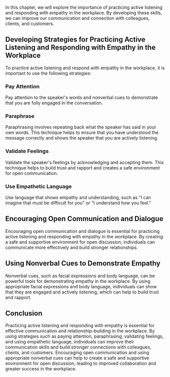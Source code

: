 
In this chapter, we will explore the importance of practicing active listening and responding with empathy in the workplace. By developing these skills, we can improve our communication and connection with colleagues, clients, and customers.

Developing Strategies for Practicing Active Listening and Responding with Empathy in the Workplace
--------------------------------------------------------------------------------------------------

To practice active listening and respond with empathy in the workplace, it is important to use the following strategies:

### Pay Attention

Pay attention to the speaker's words and nonverbal cues to demonstrate that you are fully engaged in the conversation.

### Paraphrase

Paraphrasing involves repeating back what the speaker has said in your own words. This technique helps to ensure that you have understood the message correctly and shows the speaker that you are actively listening.

### Validate Feelings

Validate the speaker's feelings by acknowledging and accepting them. This technique helps to build trust and rapport and creates a safe environment for open communication.

### Use Empathetic Language

Use language that shows empathy and understanding, such as "I can imagine that must be difficult for you" or "I understand how you feel."

Encouraging Open Communication and Dialogue
-------------------------------------------

Encouraging open communication and dialogue is essential for practicing active listening and responding with empathy in the workplace. By creating a safe and supportive environment for open discussion, individuals can communicate more effectively and build stronger relationships.

Using Nonverbal Cues to Demonstrate Empathy
-------------------------------------------

Nonverbal cues, such as facial expressions and body language, can be powerful tools for demonstrating empathy in the workplace. By using appropriate facial expressions and body language, individuals can show that they are engaged and actively listening, which can help to build trust and rapport.

Conclusion
----------

Practicing active listening and responding with empathy is essential for effective communication and relationship-building in the workplace. By using strategies such as paying attention, paraphrasing, validating feelings, and using empathetic language, individuals can improve their communication skills and build stronger connections with colleagues, clients, and customers. Encouraging open communication and using appropriate nonverbal cues can help to create a safe and supportive environment for open discussion, leading to improved collaboration and greater success in the workplace.
